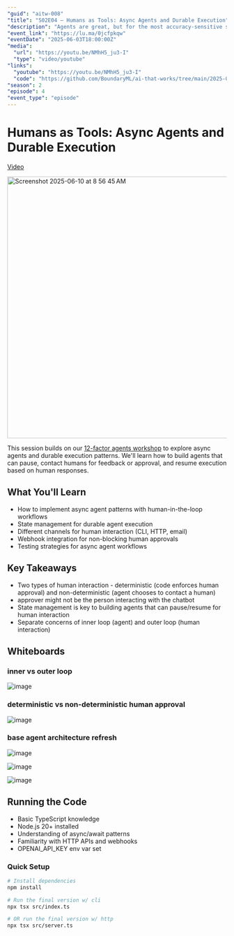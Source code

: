 ```yaml
---
"guid": "aitw-008"
"title": "S02E04 – Humans as Tools: Async Agents and Durable Execution"
"description": "Agents are great, but for the most accuracy-sensitive scenarios, we some times want a human in the loop. Today we'll discuss techniques for how to make this possible. We'll dive deep into concepts from our 4/22 session on 12-factor agents and extend them to handle asynchronous operations where agents need to contact humans for help, feedback, or approvals across a variety of channels."
"event_link": "https://lu.ma/0jcfpkqw"
"eventDate": "2025-06-03T18:00:00Z"
"media":
  "url": "https://youtu.be/NMhH5_ju3-I"
  "type": "video/youtube"
"links":
  "youtube": "https://youtu.be/NMhH5_ju3-I"
  "code": "https://github.com/BoundaryML/ai-that-works/tree/main/2025-06-03-humans-as-tools-async"
"season": 2
"episode": 4
"event_type": "episode"
---
```


# Humans as Tools: Async Agents and Durable Execution

[Video](https://youtu.be/NMhH5_ju3-I)

<a href="https://www.youtube.com/watch?v=NMhH5_ju3-I"><img width="600" alt="Screenshot 2025-06-10 at 8 56 45 AM" src="https://github.com/user-attachments/assets/1c01a45f-0103-43fd-98cd-4e2adb59c04f" /></a>

This session builds on our [12-factor agents workshop](../2025-04-22-twelve-factor-agents) to explore async agents and durable execution patterns. We'll learn how to build agents that can pause, contact humans for feedback or approval, and resume execution based on human responses.

## What You'll Learn

- How to implement async agent patterns with human-in-the-loop workflows
- State management for durable agent execution
- Different channels for human interaction (CLI, HTTP, email)
- Webhook integration for non-blocking human approvals
- Testing strategies for async agent workflows

## Key Takeaways

- Two types of human interaction - deterministic (code enforces human approval) and non-deterministic (agent chooses to contact a human)
- approver might not be the person interacting with the chatbot
- State management is key to building agents that can pause/resume for human interaction
- Separate concerns of inner loop (agent) and outer loop (human interaction)

## Whiteboards

### inner vs outer loop

![image](https://github.com/user-attachments/assets/3f3269f1-e177-473f-a4bc-7802255447dc)


### deterministic vs non-deterministic human approval

![image](https://github.com/user-attachments/assets/a36a19ec-52fa-43d1-be02-63cbf209d11e)


### base agent architecture refresh

![image](https://github.com/user-attachments/assets/b11a5c94-b1a0-4d02-89fb-9640ce436484)


![image](https://github.com/user-attachments/assets/661500e9-ba0e-496e-a774-e0add0d2b8e6)


![image](https://github.com/user-attachments/assets/d54415a4-5452-4035-8cf8-70b13ef3dafd)


## Running the Code

- Basic TypeScript knowledge
- Node.js 20+ installed
- Understanding of async/await patterns
- Familiarity with HTTP APIs and webhooks
- OPENAI_API_KEY env var set

### Quick Setup

```bash
# Install dependencies
npm install

# Run the final version w/ cli
npx tsx src/index.ts

# OR run the final version w/ http
npx tsx src/server.ts
```



